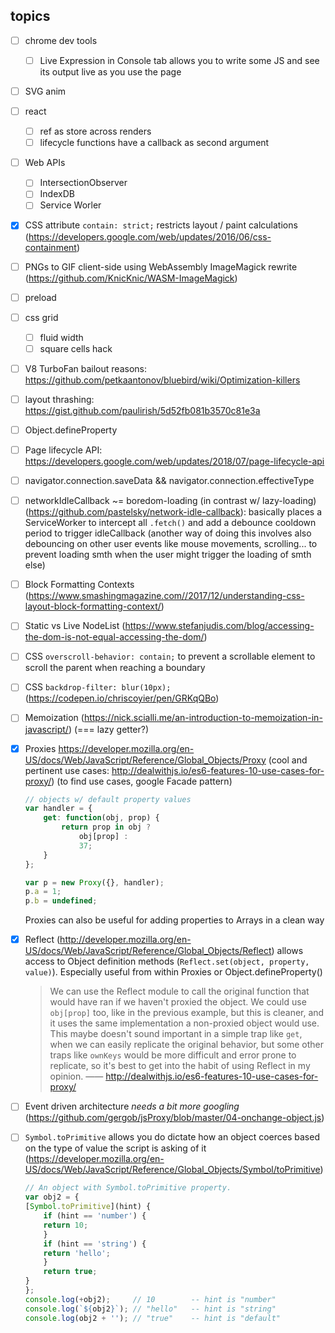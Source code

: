 ## topics
- [ ] chrome dev tools
  - [ ] Live Expression in Console tab allows you to write some JS and see its output live as you use the page
- [ ] SVG anim
- [ ] react
  - [ ] ref as store across renders
  - [ ] lifecycle functions have a callback as second argument
- [ ] Web APIs 
  - [ ] IntersectionObserver
  - [ ] IndexDB
  - [ ] Service Worler
- [X] CSS attribute `contain: strict;` restricts layout / paint calculations (https://developers.google.com/web/updates/2016/06/css-containment)
- [ ] PNGs to GIF client-side using WebAssembly ImageMagick rewrite (https://github.com/KnicKnic/WASM-ImageMagick)
- [ ] preload
- [ ] css grid 
  - [ ] fluid width
  - [ ] square cells hack
- [ ] V8 TurboFan bailout reasons: https://github.com/petkaantonov/bluebird/wiki/Optimization-killers
- [ ] layout thrashing: https://gist.github.com/paulirish/5d52fb081b3570c81e3a
- [ ] Object.defineProperty
- [ ] Page lifecycle API: https://developers.google.com/web/updates/2018/07/page-lifecycle-api
- [ ] navigator.connection.saveData && navigator.connection.effectiveType
- [ ] networkIdleCallback ~= boredom-loading (in contrast w/ lazy-loading) (https://github.com/pastelsky/network-idle-callback): basically places a ServiceWorker to intercept all `.fetch()` and add a debounce cooldown period to trigger idleCallback (another way of doing this involves also debouncing on other user events like mouse movements, scrolling... to prevent loading smth when the user might trigger the loading of smth else)
- [ ] Block Formatting Contexts (https://www.smashingmagazine.com//2017/12/understanding-css-layout-block-formatting-context/)
- [ ] Static vs Live NodeList (https://www.stefanjudis.com/blog/accessing-the-dom-is-not-equal-accessing-the-dom/)
- [ ] CSS `overscroll-behavior: contain;` to prevent a scrollable element to scroll the parent when reaching a boundary
- [ ] CSS `backdrop-filter: blur(10px);` (https://codepen.io/chriscoyier/pen/GRKqQBo)
- [ ] Memoization (https://nick.scialli.me/an-introduction-to-memoization-in-javascript/) (=== lazy getter?)
- [X] Proxies https://developer.mozilla.org/en-US/docs/Web/JavaScript/Reference/Global_Objects/Proxy (cool and pertinent use cases: http://dealwithjs.io/es6-features-10-use-cases-for-proxy/) (to find use cases, google Facade pattern)
    ```javascript
    // objects w/ default property values
    var handler = {
        get: function(obj, prop) {
            return prop in obj ?
                obj[prop] :
                37;
        }
    };

    var p = new Proxy({}, handler);
    p.a = 1;
    p.b = undefined;
    ```
    Proxies can also be useful for adding properties to Arrays in a clean way
- [X] Reflect (http://developer.mozilla.org/en-US/docs/Web/JavaScript/Reference/Global_Objects/Reflect) allows access to Object definition methods (`Reflect.set(object, property, value)`). Especially useful from within Proxies or Object.defineProperty()
    > We can use the Reflect module to call the original function that would have ran if we haven't proxied the object. We could use `obj[prop]` too, like in the previous example, but this is cleaner, and it uses the same implementation a non-proxied object would use. This maybe doesn't sound important in a simple trap like `get`, when we can easily replicate the original behavior, but some other traps like `ownKeys` would be more difficult and error prone to replicate, so it's best to get into the habit of using Reflect in my opinion.
    —— http://dealwithjs.io/es6-features-10-use-cases-for-proxy/

- [ ] Event driven architecture *needs a bit more googling* (https://github.com/gergob/jsProxy/blob/master/04-onchange-object.js)
- [ ] `Symbol.toPrimitive` allows you do dictate how an object coerces based on the type of value the script is asking of it (https://developer.mozilla.org/en-US/docs/Web/JavaScript/Reference/Global_Objects/Symbol/toPrimitive)
    ```javascript
    // An object with Symbol.toPrimitive property.
    var obj2 = {
    [Symbol.toPrimitive](hint) {
        if (hint == 'number') {
        return 10;
        }
        if (hint == 'string') {
        return 'hello';
        }
        return true;
    }
    };
    console.log(+obj2);     // 10        -- hint is "number"
    console.log(`${obj2}`); // "hello"   -- hint is "string"
    console.log(obj2 + ''); // "true"    -- hint is "default"
    ```